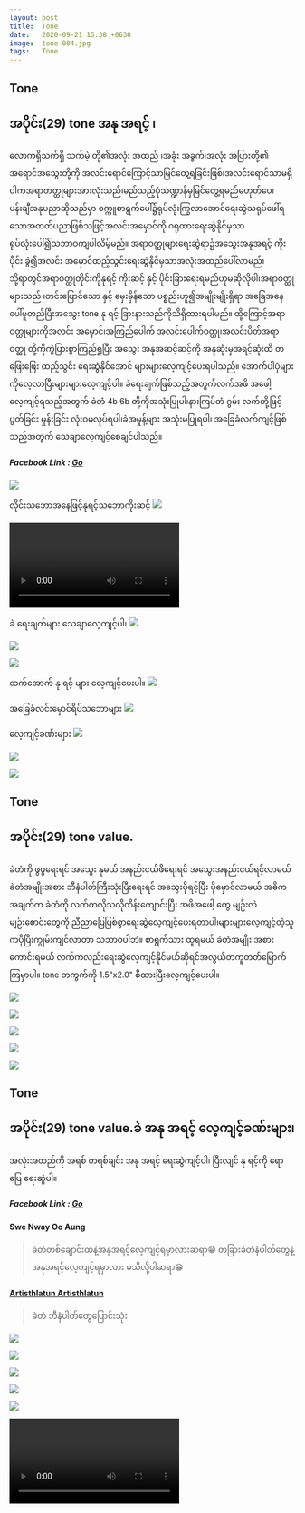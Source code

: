 ```yaml
---
layout: post
title:  Tone
date:   2020-09-21 15:38 +0630
image:  tone-004.jpg
tags:   Tone
---
```

## Tone
## အပိုင်း(29) tone အနု အရင့် ၊
လောကရှိသက်ရှိ သက်မဲ့ တို့၏အလုံး အထည် ၊အခုံး အခွက်၊အလုံး အပြားတို့၏ အရောင်အသွေးတို့ကို အလင်းရောင်ကြောင့်သာမြင်တွေ့ရခြင်းဖြစ်၊အလင်းရောင်သာမရှိပါကအရာတတ္ထုများအားလုံးသည်၊မည်သည့်ပုံသဏ္ဍာန်မှမြင်တွေ့ရမည်မဟုတ်ပေ၊ ပန်းချီအနုပညာဆိုသည်မှာ စက္ကူစာရွက်ပေါ်၌ရုပ်လုံးကြွလာအောင်ရေးဆွဲသရုပ်ဖေါ်ရသောအတတ်ပညာဖြစ်သဖြင့်အလင်းအမှောင်ကို ဂရုထားရေးဆွဲနိုင်မှသာရုပ်လုံးပေါ်၍သဘာဝကျပါလိမ့်မည်။ အရာဝတ္ထုများရေးဆွဲရာ၌အသွေးအနုအရင့် ကိုးပိုင်း ခွဲ၍အလင်း အမှောင်ထည့်သွင်းရေးဆွဲနိုင်မှသာအလုံးအထည်ပေါ်လာမည်၊သို့ရာတွင်အရာဝတ္ထုတိုင်းကိုနုရင့် ကိုးဆင့် နှင့် ပိုင်းခြားရေးရမည်ဟုမဆိုလိုပါ၊အရာဝတ္ထုများသည် ၊တင်းပြောင်သော နှင့် မှေးမှိန်သော ပစ္စည်းဟူ၍အမျိုးမျိုးရှိရာ အခြေအနေပေါ်မူတည်ပြီးအသွေး tone နု ရင့် ခြားနားသည်ကိုသိရှိထားရပါမည်။ ထို့ကြောင့်အရာဝတ္ထုများကိုအလင်း အမှောင်၊အကြည်ပေါက် အလင်းပေါက်ဝတ္ထု၊အလင်းပိတ်အရာဝတ္ထု တို့ကိုကွဲပြားစွာကြည်ရှုပြီး အသွေး အနုအဆင့်ဆင့်ကို အနုဆုံးမှအရင့်ဆုံးထိ တဖြေးဖြေး ထည့်သွင်း ရေးဆွဲနိုင်အောင် များများလေ့ကျင့်ပေးရပါသည်။ အောက်ပါပုံများကိုလေ့လာပြီးများများလေ့ကျင့်ပါ။ ခဲရေးချက်ဖြစ်သည့်အတွက်လက်အဖိ အဖေါ့ လေ့ကျင့်ရသည့်အတွက် ခဲတံ 4b 6b တို့ကိုအသုံးပြုပါ၊နားကြပ်တံ ဂွမ်း လက်တို့ဖြင့် ပွတ်ခြင်း မှုန်းခြင်း လုံးဝမလုပ်ရပါ၊ခဲအမှုန့်များ အသုံးမပြုရပါ၊ အခြေခံလက်ကျင့်ဖြစ်သည့်အတွက် သေချာလေ့ကျင့်စေချင်ပါသည်။

##### Facebook Link : [Go](https://www.facebook.com/groups/243207936740930/posts/265367564524967/)

![]({{site.baseurl}}/img/tone-004-1/00.jpg)

လိုင်းသဘောအနေဖြင့်နုရင့်သဘောကိုးဆင့်
![]({{site.baseurl}}/img/tone-004-1/01.jpg)

![]({{site.baseurl}}/img/tone-004-1/02.mp4)

ခဲ ရေးချက်များ သေချာလေ့ကျင့်ပါ၊
![]({{site.baseurl}}/img/tone-004-1/03.jpg)

![]({{site.baseurl}}/img/tone-004-1/04.jpg)

![]({{site.baseurl}}/img/tone-004-1/05.jpg)

ထက်အောက် နု ရင့် များ လေ့ကျင့်ပေးပါ။
![]({{site.baseurl}}/img/tone-004-1/06.jpg)

အခြေခံလင်းမှောင်ရိပ်သဘောများ
![]({{site.baseurl}}/img/tone-004-1/07.jpg)

လေ့ကျင့်ခဏ်းများ
![]({{site.baseurl}}/img/tone-004-1/08.jpg)

![]({{site.baseurl}}/img/tone-004-1/09.jpg)

![]({{site.baseurl}}/img/tone-004-1/10.jpg)

## Tone
## အပိုင်း(29) tone value.
ခဲတံကို ဖွဖွရေးရင် အသွေး နုမယ် အနည်းငယ်ဖိရေးရင် အသွေးအနည်းငယ်ရင့်လာမယ် ခဲတံအမျိုးအစား ဘီနံပါတ်ကြီးသုံးပြီးရေးရင် အသွေးပိုရင့်ပြီး ပိုမှောင်လာမယ် အဓိက အချက်က ခဲတံကို လက်ကလိုသလိုထိန်းကျောင်းပြီး အဖိအဖေါ့ တွေ မျဉ်းလဲ မျဉ်းစောင်းတွေကို ညီညာပြေပြစ်စွာရေးဆွဲလေ့ကျင့်ပေးရတာပါ၊များများလေ့ကျင့်တဲ့သူကပိုပြီးကျွမ်းကျင်လာတာ သဘာဝပါဘဲ။ စာရွက်သား ထူရမယ် ခဲတံအမျိုး အစားကောင်းရမယ် လက်ကလည်းရေးဆွဲလေ့ကျင့်နိုင်မယ်ဆိုရင်အလွယ်တကူတတ်မြောက်ကြမှာပါ။ tone တကွက်ကို 1.5"x2.0" စီထားပြီးလေ့ကျင့်ပေးပါ။

![]({{site.baseurl}}/img/tone-004-2/01.jpg)

![]({{site.baseurl}}/img/tone-004-2/02.jpg)

![]({{site.baseurl}}/img/tone-004-2/03.jpg)

![]({{site.baseurl}}/img/tone-004-2/04.jpg)

![]({{site.baseurl}}/img/tone-004-2/05.jpg)

## Tone
## အပိုင်း(29) tone value.ခဲ အနု အရင့် လေ့ကျင့်ခဏ်းများ၊
အလုံးအထည်ကို အရစ် တရစ်ချင်း အနု အရင့် ရေးဆွဲကျင့်ပါ၊ ပြီးလျင် နု ရင့်ကို ရော ပြေ ရေးဆွဲပါ။

##### Facebook Link : [Go](https://www.facebook.com/groups/243207936740930/posts/265784441149946/)

#### Swe Nway Oo Aung 
> ခဲတံတစ်ချောင်းထဲနဲ့အနုအရင့်လေ့ကျင့်ရမှာလားဆရာ😁
တခြားခဲတံနံပါတ်တွေနဲ့အနုအရင့်လေ့ကျင့်ရမှာလား
မသိလို့ပါဆရာ😁

#### [Artisthlatun Artisthlatun](https://www.facebook.com/profile.php?id=100005588328058)
> ခဲတံ ဘီနံပါတ်တွေပြောင်းသုံး

![]({{site.baseurl}}/img/tone-004-3/00.jpg)

![]({{site.baseurl}}/img/tone-004-3/01.jpg)

![]({{site.baseurl}}/img/tone-004-3/02.jpg)

![]({{site.baseurl}}/img/tone-004-3/03.jpg)

![]({{site.baseurl}}/img/tone-004-3/04.jpg)

![]({{site.baseurl}}/img/tone-004-3/05.mp4)

